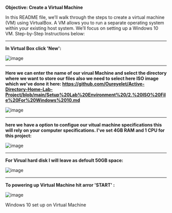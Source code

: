 <b>Objective: Create a Virtual Machine</b>

<p>In this README file, we’ll walk through the steps to create a virtual machine (VM) using VirtualBox. A VM allows you to run a separate operating system within your existing host system. We’ll focus on setting up a Windows 10 VM. Step-by-Step Instructions below:</p>

<hr>

<b>In Virtual Box click 'New':</b>

![image](https://github.com/Oureyelet/Active-Directory-Home-Lab-Project/assets/69697624/b3b210be-4382-4e4e-926e-60c1095afdca)

<hr>

<b>Here we can enter the name of our virual Machine and select the directory where we want to store our files also we need to select here ISO image which we've done it here: https://github.com/Oureyelet/Active-Directory-Home-Lab-Project/blob/main/Setup%20Lab%20Environment%20/2.%20ISO%20File%20For%20Windows%2010.md </b>

![image](https://github.com/Oureyelet/Active-Directory-Home-Lab-Project/assets/69697624/b1da6a0f-9238-448f-9736-e7528adbaed5)

<hr>

<b>here we have a option to configue our vitual machine specifications this will rely on your computer specifications. I've set 4GB RAM and 1 CPU for this project:</b>

![image](https://github.com/Oureyelet/Active-Directory-Home-Lab-Project/assets/69697624/548d108f-515d-4f5d-b98c-be9d061682a2)

<hr>

<b>For Virual hard disk I will leave as defoult 50GB space:</b>

![image](https://github.com/Oureyelet/Active-Directory-Home-Lab-Project/assets/69697624/793d3168-730c-4c97-b247-c7f278b02570)

<hr>

<b>To powering up Virtual Machine hit arror 'START' :</b>

![image](https://github.com/Oureyelet/Active-Directory-Home-Lab-Project/assets/69697624/933080d4-ff60-4baa-9ead-ddf1c415e2ea)

Windows 10 set up on Virtual Machine

